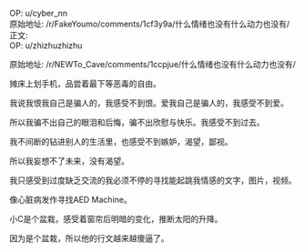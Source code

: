 
OP: u/cyber_nn  
原始地址: /r/FakeYoumo/comments/1cf3y9a/什么情绪也没有什么动力也没有/  
正文:  
OP: u/zhizhuzhizhu  

 原始地址: /r/NEWTo_Cave/comments/1ccpjue/什么情绪也没有什么动力也没有/  

摊床上划手机，品尝着最下等恶毒的自由。

我说我恨我自己是骗人的，我感受不到恨。爱我自己是骗人的，我感受不到爱。

所以我骗不出自己的眼泪和后悔，骗不出欣慰与快乐。我感受不到过去。

我不间断的钻进别人的生活里，也感受不到嫉妒，渴望，鄙视。

所以我妄想不了未来，没有渴望。

我只感受到过度缺乏交流的我必须不停的寻找能起跳我情感的文字，图片，视频。

像心脏病发作寻找AED Machine。

小C是个盆栽，感受着窗帘后明暗的变化，推断太阳的升降。

因为是个盆栽，所以他的行文越来越傻逼了。
